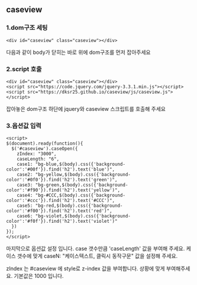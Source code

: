 ## caseview

###  1.dom구조 세팅

~~~
<div id="caseview" class="caseview"></div>
~~~

다음과 같이 body가 닫히는 바로 위에 dom구조를 먼저 잡아주세요

### 2.script 호출

~~~
<div id="caseview" class="caseview"></div>
<script src="https://code.jquery.com/jquery-3.3.1.min.js"></script>
<script src="https://dksr25.github.io/caseview/js/caseview.js"></script>
~~~

잡아놓은 dom구조 하단에 jquery와 caseview 스크립트를 호출해 주세요


### 3.옵션값 입력

~~~
<script>
$(document).ready(function(){
  $('#caseview').caseOpen({
    zIndex: "3000",
    caseLength: "6",
    case1: "bg-blue,$(body).css({'background-color':'#00f'}).find('h2').text('blue')",
    case2: "bg-yellow,$(body).css({'background-color':'#0f0'}).find('h2').text('green')",
    case3: "bg-green,$(body).css({'background-color':'#f90'}).find('h2').text('yellow')",
    case4: "bg-#CCC,$(body).css({'background-color':'#ccc'}).find('h2').text('#CCC')",
    case5: "bg-red,$(body).css({'background-color':'#f00'}).find('h2').text('red')",
    case6: "bg-violet,$(body).css({'background-color':'#f0f'}).find('h2').text('violet')"
  })
});  
</script>
~~~

마지막으로 옵션값 설정 입니다. case 갯수만큼 'caseLength' 값을 부여해 주세요.
케이스 갯수에 맞게 caseN: "케이스텍스트, 클릭시 동작구문" 값을 설정해 주세요. 

zIndex 는 #caseview 에 style로 z-index 값을 부여합니다. 상황에 맞게 부여해주세요. 기본값은 1000 입니다. 
